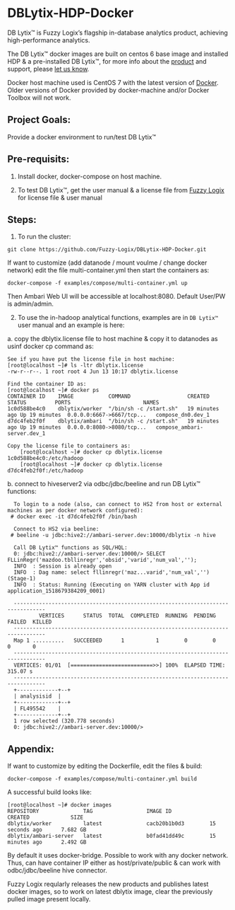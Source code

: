 # DBLytix-HDP-Docker
DB Lytix™ is Fuzzy Logix’s flagship in-database analytics product, achieving high-performance analytics.  

The DB Lytix™ docker images are built on centos 6 base image and installed HDP & a pre-installed DB Lytix™, for more info about the [product](www.fuzzylogix.com) and support, please [let us know](www.fuzzylogix.com).

Docker host machine used is CentOS 7 with the latest version of [Docker](https://docs.docker.com/engine/installation/).  Older versions of Docker provided by docker-machine and/or Docker Toolbox will not work.


## Project Goals:
Provide a docker environment to run/test DB Lytix™ 


## Pre-requisits:
1.  Install docker, docker-compose on host machine.
	
2.  To test DB Lytix™, get the user manual & a license file from [Fuzzy Logix](http://www.fuzzylogix.com) for license file & user manual


## Steps:
1.  To run the cluster:
```
git clone https://github.com/Fuzzy-Logix/DBLytix-HDP-Docker.git
```

If want to customize (add datanode / mount voulme / change docker network) edit the file multi-container.yml then start the containers as:
```
docker-compose -f examples/compose/multi-container.yml up
```

Then Ambari Web UI will be accessible at localhost:8080. Default User/PW is admin/admin.


2.  To use the in-hadoop analytical functions, examples are in `DB Lytix™` user manual and an example is here:

a.  copy the dblytix.license file to host machine & copy it to datanodes as usinf docker cp command as:
```
See if you have put the license file in host machine:
[root@localhost ~]# ls -ltr dblytix.license
-rw-r--r--. 1 root root 4 Jun 13 10:17 dblytix.license

Find the container ID as:
[root@localhost ~]# docker ps
CONTAINER ID	IMAGE           COMMAND                  CREATED       	STATUS         PORTS                       NAMES
1c0d588be4c0    dblytix/worker  "/bin/sh -c /start.sh"   19 minutes ago Up 19 minutes  0.0.0.0:6667->6667/tcp...   compose_dn0.dev_1
d7dc4feb2f0f    dblytix/ambari	"/bin/sh -c /start.sh"   19 minutes ago Up 19 minutes  0.0.0.0:8080->8080/tcp...   compose_ambari-server.dev_1

Copy the license file to containers as:		
	[root@localhost ~]# docker cp dblytix.license 1c0d588be4c0:/etc/hadoop 
	[root@localhost ~]# docker cp dblytix.license d7dc4feb2f0f:/etc/hadoop 
```

b.  connect to hiveserver2 via odbc/jdbc/beeline and run DB Lytix™ functions:
```
  To login to a node (also, can connect to HS2 from host or external machines as per docker network configured):
 # docker exec -it d7dc4feb2f0f /bin/bash

  Connect to HS2 via beeline:
 # beeline -u jdbc:hive2://ambari-server.dev:10000/dblytix -n hive
 
  Call DB Lytix™ functions as SQL/HQL:
  0: jdbc:hive2://ambari-server.dev:10000/> SELECT FLLinRegr('mazdoo.tbllinregr','obsid','varid','num_val','');
  INFO  : Session is already open
  INFO  : Dag name: select fllinregr('maz...varid','num_val','')(Stage-1)
  INFO  : Status: Running (Executing on YARN cluster with App id application_1518679384209_0001)
  
  --------------------------------------------------------------------------------
          VERTICES      STATUS  TOTAL  COMPLETED  RUNNING  PENDING  FAILED  KILLED
  --------------------------------------------------------------------------------
  Map 1 ..........   SUCCEEDED      1          1        0        0       0       0
  --------------------------------------------------------------------------------
  VERTICES: 01/01  [==========================>>] 100%  ELAPSED TIME: 315.07 s
  --------------------------------------------------------------------------------
  +-------------+--+
  | analysisid  |
  +-------------+--+
  | FL495542    |
  +-------------+--+
  1 row selected (320.778 seconds)
  0: jdbc:hive2://ambari-server.dev:10000/>
```


## Appendix:
If want to customize by editing the Dockerfile, edit the files & build:
```
docker-compose -f examples/compose/multi-container.yml build
```

A successful build looks like:
```
[root@localhost ~]# docker images
REPOSITORY              TAG                 IMAGE ID            CREATED             SIZE
dblytix/worker          latest              cacb20b1b0d3        15 seconds ago      7.682 GB
dblytix/ambari-server   latest              b0fad41dd49c        15 minutes ago      2.492 GB
```


By default it uses docker-bridge.  Possible to work with any docker network.  
Thus, can have container IP either as host/private/public & can work with odbc/jdbc/beeline hive connector.


Fuzzy Logix reqularly releases the new products and publishes latest docker images, so to work on latest dblytix image, clear the previously pulled image present locally.
